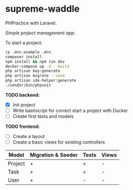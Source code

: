 # supreme-waddle
PHPractice with Laravel.

*Simple project management app.*

To start a project:
```bash
cp .env.example .env
composer install
npm install && npm run dev
docker-compose up -d --build
php artisan key:generate
php artisan migrate --seed
php artisan ide-helper:generate
./vendor/bin/phpunit 
```


**TODO backend:**
- [x] Init project
- [ ] Write bashscript for correct start a project with Docker
- [ ] Create first tests and models

**TODO frontend:**
- [ ] Create a layout
- [ ] Create a basic views for existing controllers

Model | Migration & Seeder | Tests | Views
------------ | ------------- | ------------- | -------------
Project | + | + | -
Task | + | + | -
User | + | - | -
